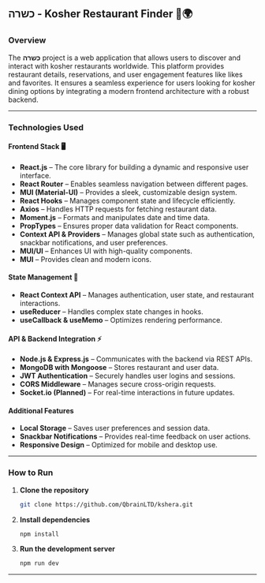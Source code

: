 

## **כשרה - Kosher Restaurant Finder** 🥗🌍

### **Overview**
The **כשרה** project is a web application that allows users to discover and interact with kosher restaurants worldwide. This platform provides restaurant details, reservations, and user engagement features like likes and favorites. It ensures a seamless experience for users looking for kosher dining options by integrating a modern frontend architecture with a robust backend.

---

### **Technologies Used**
#### **Frontend Stack** 🖥️
- **React.js** – The core library for building a dynamic and responsive user interface.
- **React Router** – Enables seamless navigation between different pages.
- **MUI (Material-UI)** – Provides a sleek, customizable design system.
- **React Hooks** – Manages component state and lifecycle efficiently.
- **Axios** – Handles HTTP requests for fetching restaurant data.
- **Moment.js** – Formats and manipulates date and time data.
- **PropTypes** – Ensures proper data validation for React components.
- **Context API & Providers** – Manages global state such as authentication, snackbar notifications, and user preferences.
- **MUI/UI** – Enhances UI with high-quality components.
- **MUI** – Provides clean and modern icons.

#### **State Management** 🔄
- **React Context API** – Manages authentication, user state, and restaurant interactions.
- **useReducer** – Handles complex state changes in hooks.
- **useCallback & useMemo** – Optimizes rendering performance.

#### **API & Backend Integration** ⚡
- **Node.js & Express.js** – Communicates with the backend via REST APIs.
- **MongoDB with Mongoose** – Stores restaurant and user data.
- **JWT Authentication** – Securely handles user logins and sessions.
- **CORS Middleware** – Manages secure cross-origin requests.
- **Socket.io (Planned)** – For real-time interactions in future updates.

#### **Additional Features**
- **Local Storage** – Saves user preferences and session data.
- **Snackbar Notifications** – Provides real-time feedback on user actions.
- **Responsive Design** – Optimized for mobile and desktop use.

---

### **How to Run**
1. **Clone the repository**  
   ```sh
   git clone https://github.com/QbrainLTD/kshera.git
   ```
2. **Install dependencies**  
   ```sh
   npm install
   ```
4. **Run the development server**  
   ```sh
   npm run dev
   ```
---


